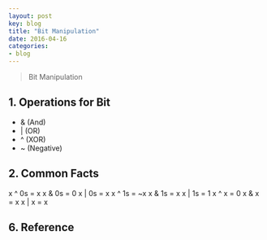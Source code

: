 ```yaml
---
layout: post
key: blog
title: "Bit Manipulation"
date: 2016-04-16
categories:
- blog
---
```


> Bit Manipulation

## 1. Operations for Bit
* & (And)
* | (OR)
* ^ (XOR)
* ~ (Negative)

## 2. Common Facts
x ^ 0s = x       x & 0s = 0      x | 0s = x
x ^ 1s = ~x      x & 1s = x      x | 1s = 1
x ^ x = 0        x & x = x       x | x = x


## 6. Reference
